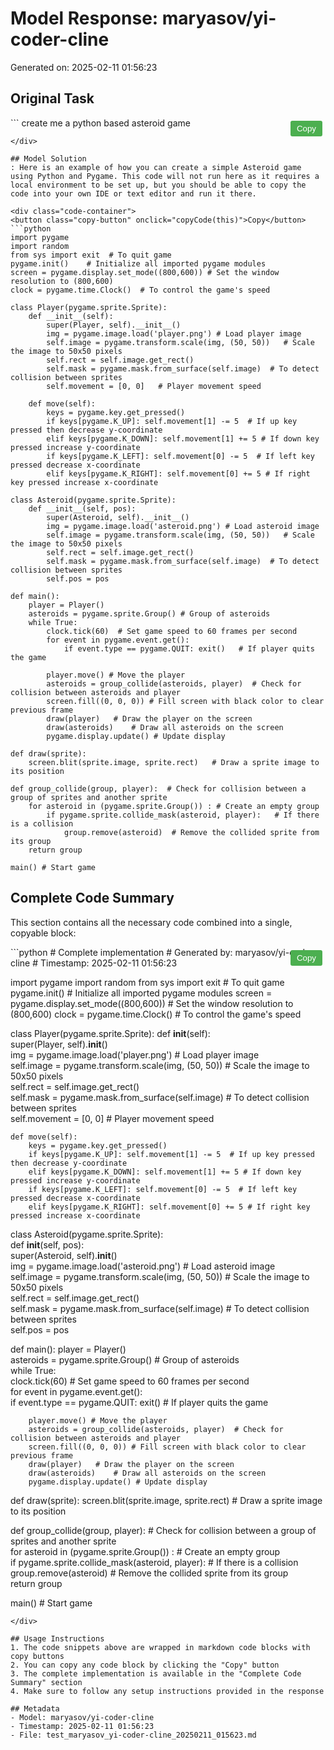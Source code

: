 # Model Response: maryasov/yi-coder-cline
Generated on: 2025-02-11 01:56:23


<style>
.copy-button {
    position: absolute;
    top: 5px;
    right: 5px;
    padding: 5px 10px;
    background-color: #4CAF50;
    color: white;
    border: none;
    border-radius: 3px;
    cursor: pointer;
    z-index: 1;
}
.code-container {
    position: relative;
    margin: 10px 0;
}
.copy-button:hover {
    background-color: #45a049;
}
.copy-button:active {
    background-color: #3d8b40;
}
</style>

<script>
function copyCode(buttonElement) {
    const codeBlock = buttonElement.parentElement.querySelector('code');
    const range = document.createRange();
    range.selectNode(codeBlock);
    window.getSelection().removeAllRanges();
    window.getSelection().addRange(range);
    try {
        document.execCommand('copy');
        buttonElement.textContent = 'Copied!';
        setTimeout(() => {
            buttonElement.textContent = 'Copy';
        }, 2000);
    } catch(e) {
        console.error('Failed to copy text:', e);
        buttonElement.textContent = 'Failed to copy';
    }
    window.getSelection().removeAllRanges();
}
</script>


## Original Task
<div class="code-container">
<button class="copy-button" onclick="copyCode(this)">Copy</button>
```
create me a python based asteroid game 

```
</div>

## Model Solution
: Here is an example of how you can create a simple Asteroid game using Python and Pygame. This code will not run here as it requires a local environment to be set up, but you should be able to copy the code into your own IDE or text editor and run it there.

<div class="code-container">
<button class="copy-button" onclick="copyCode(this)">Copy</button>
```python
import pygame
import random 
from sys import exit  # To quit game   
pygame.init()    # Initialize all imported pygame modules 
screen = pygame.display.set_mode((800,600)) # Set the window resolution to (800,600)
clock = pygame.time.Clock()  # To control the game's speed   

class Player(pygame.sprite.Sprite): 
    def __init__(self):     
        super(Player, self).__init__()      
        img = pygame.image.load('player.png') # Load player image  
        self.image = pygame.transform.scale(img, (50, 50))   # Scale the image to 50x50 pixels    
        self.rect = self.image.get_rect()     
        self.mask = pygame.mask.from_surface(self.image)  # To detect collision between sprites      
        self.movement = [0, 0]   # Player movement speed       
                    
    def move(self):         
        keys = pygame.key.get_pressed()          
        if keys[pygame.K_UP]: self.movement[1] -= 5  # If up key pressed then decrease y-coordinate      
        elif keys[pygame.K_DOWN]: self.movement[1] += 5 # If down key pressed increase y-coordinate       
        if keys[pygame.K_LEFT]: self.movement[0] -= 5  # If left key pressed decrease x-coordinate      
        elif keys[pygame.K_RIGHT]: self.movement[0] += 5 # If right key pressed increase x-coordinate       
                    
class Asteroid(pygame.sprite.Sprite):   
    def __init__(self, pos):     
        super(Asteroid, self).__init__()      
        img = pygame.image.load('asteroid.png') # Load asteroid image  
        self.image = pygame.transform.scale(img, (50, 50))   # Scale the image to 50x50 pixels    
        self.rect = self.image.get_rect()      
        self.mask = pygame.mask.from_surface(self.image)  # To detect collision between sprites       
        self.pos = pos         
                   
def main(): 
    player = Player()     
    asteroids = pygame.sprite.Group() # Group of asteroids      
    while True:           
        clock.tick(60)  # Set game speed to 60 frames per second       
        for event in pygame.event.get():          
            if event.type == pygame.QUIT: exit()   # If player quits the game      
                    
        player.move() # Move the player     
        asteroids = group_collide(asteroids, player)  # Check for collision between asteroids and player       
        screen.fill((0, 0, 0)) # Fill screen with black color to clear previous frame      
        draw(player)   # Draw the player on the screen     
        draw(asteroids)    # Draw all asteroids on the screen  
        pygame.display.update() # Update display       
                            
def draw(sprite): 
    screen.blit(sprite.image, sprite.rect)   # Draw a sprite image to its position      
                         
def group_collide(group, player):  # Check for collision between a group of sprites and another sprite       
    for asteroid in (pygame.sprite.Group()) : # Create an empty group     
        if pygame.sprite.collide_mask(asteroid, player):   # If there is a collision      
            group.remove(asteroid)  # Remove the collided sprite from its group       
    return group 
                         
main() # Start game 
```
</div>

## Complete Code Summary
This section contains all the necessary code combined into a single, copyable block:

<div class="code-container">
<button class="copy-button" onclick="copyCode(this)">Copy</button>
```python
# Complete implementation
# Generated by: maryasov/yi-coder-cline
# Timestamp: 2025-02-11 01:56:23

import pygame
import random 
from sys import exit  # To quit game   
pygame.init()    # Initialize all imported pygame modules 
screen = pygame.display.set_mode((800,600)) # Set the window resolution to (800,600)
clock = pygame.time.Clock()  # To control the game's speed   

class Player(pygame.sprite.Sprite): 
    def __init__(self):     
        super(Player, self).__init__()      
        img = pygame.image.load('player.png') # Load player image  
        self.image = pygame.transform.scale(img, (50, 50))   # Scale the image to 50x50 pixels    
        self.rect = self.image.get_rect()     
        self.mask = pygame.mask.from_surface(self.image)  # To detect collision between sprites      
        self.movement = [0, 0]   # Player movement speed       
                    
    def move(self):         
        keys = pygame.key.get_pressed()          
        if keys[pygame.K_UP]: self.movement[1] -= 5  # If up key pressed then decrease y-coordinate      
        elif keys[pygame.K_DOWN]: self.movement[1] += 5 # If down key pressed increase y-coordinate       
        if keys[pygame.K_LEFT]: self.movement[0] -= 5  # If left key pressed decrease x-coordinate      
        elif keys[pygame.K_RIGHT]: self.movement[0] += 5 # If right key pressed increase x-coordinate       
                    
class Asteroid(pygame.sprite.Sprite):   
    def __init__(self, pos):     
        super(Asteroid, self).__init__()      
        img = pygame.image.load('asteroid.png') # Load asteroid image  
        self.image = pygame.transform.scale(img, (50, 50))   # Scale the image to 50x50 pixels    
        self.rect = self.image.get_rect()      
        self.mask = pygame.mask.from_surface(self.image)  # To detect collision between sprites       
        self.pos = pos         
                   
def main(): 
    player = Player()     
    asteroids = pygame.sprite.Group() # Group of asteroids      
    while True:           
        clock.tick(60)  # Set game speed to 60 frames per second       
        for event in pygame.event.get():          
            if event.type == pygame.QUIT: exit()   # If player quits the game      
                    
        player.move() # Move the player     
        asteroids = group_collide(asteroids, player)  # Check for collision between asteroids and player       
        screen.fill((0, 0, 0)) # Fill screen with black color to clear previous frame      
        draw(player)   # Draw the player on the screen     
        draw(asteroids)    # Draw all asteroids on the screen  
        pygame.display.update() # Update display       
                            
def draw(sprite): 
    screen.blit(sprite.image, sprite.rect)   # Draw a sprite image to its position      
                         
def group_collide(group, player):  # Check for collision between a group of sprites and another sprite       
    for asteroid in (pygame.sprite.Group()) : # Create an empty group     
        if pygame.sprite.collide_mask(asteroid, player):   # If there is a collision      
            group.remove(asteroid)  # Remove the collided sprite from its group       
    return group 
                         
main() # Start game 

```
</div>

## Usage Instructions
1. The code snippets above are wrapped in markdown code blocks with copy buttons
2. You can copy any code block by clicking the "Copy" button
3. The complete implementation is available in the "Complete Code Summary" section
4. Make sure to follow any setup instructions provided in the response

## Metadata
- Model: maryasov/yi-coder-cline
- Timestamp: 2025-02-11 01:56:23
- File: test_maryasov_yi-coder-cline_20250211_015623.md
